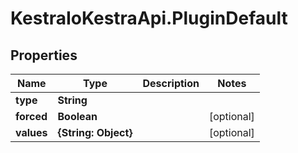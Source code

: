 # KestraIoKestraApi.PluginDefault

## Properties

Name | Type | Description | Notes
------------ | ------------- | ------------- | -------------
**type** | **String** |  | 
**forced** | **Boolean** |  | [optional] 
**values** | **{String: Object}** |  | [optional] 



